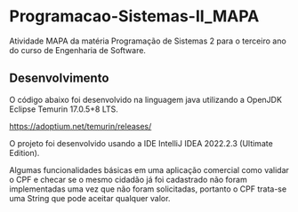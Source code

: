 # Programacao-Sistemas-II_MAPA
Atividade MAPA da matéria Programação de Sistemas 2 para o terceiro ano do curso de Engenharia de Software.

## Desenvolvimento

O código abaixo foi desenvolvido na linguagem java utilizando a OpenJDK Eclipse Temurin 17.0.5+8 LTS.

https://adoptium.net/temurin/releases/

O projeto foi desenvolvido usando a IDE IntelliJ IDEA 2022.2.3 (Ultimate Edition).

Algumas funcionalidades básicas em uma aplicação comercial como validar o CPF e checar se o mesmo cidadão já foi cadastrado não foram implementadas uma vez que não foram solicitadas, portanto o CPF trata-se uma String que pode aceitar qualquer valor.
